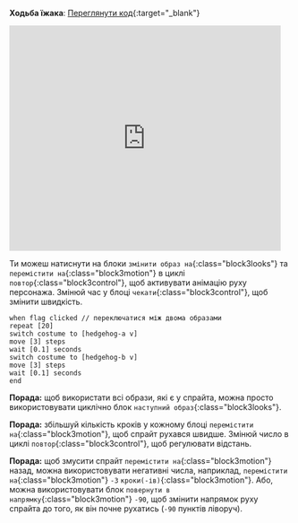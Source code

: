 **Ходьба їжака**: [Переглянути код](https://scratch.mit.edu/projects/751018192/editor){:target="_blank"}

<div class="scratch-preview">
  <iframe allowtransparency="true" width="485" height="402" src="https://scratch.mit.edu/projects/embed/751018192/?autostart=false" frameborder="0"></iframe>
</div>

Ти можеш натиснути на блоки `змінити образ на`{:class="block3looks"} та `перемістити на`{:class="block3motion"} в циклі `повтор`{:class="block3control"}, щоб активувати анімацію руху персонажа. Змінюй час у блоці `чекати`{:class="block3control"}, щоб змінити швидкість.

```blocks3
when flag clicked // переключатися між двома образами
repeat [20]
switch costume to [hedgehog-a v]
move [3] steps
wait [0.1] seconds
switch costume to [hedgehog-b v]
move [3] steps
wait [0.1] seconds
end
```

**Порада:** щоб використати всі образи, які є у спрайта, можна просто використовувати циклічно блок `наступний образ`{:class="block3looks"}.

**Порада:** збільшуй кількість кроків у кожному блоці `перемістити на`{:class="block3motion"}, щоб спрайт рухався швидше. Змінюй число в циклі `повтор`{:class="block3control"}, щоб регулювати відстань.

**Порада:** щоб змусити спрайт `перемістити на`{:class="block3motion"} назад, можна використовувати негативні числа, наприклад, `перемістити на`{:class="block3motion"} `-3` `кроки(-ів)`{:class="block3motion"}. Або, можна використовувати блок `повернути в напрямку`{:class="block3motion"} `-90`, щоб змінити напрямок руху спрайта до того, як він почне рухатись (`-90` пунктів ліворуч).
